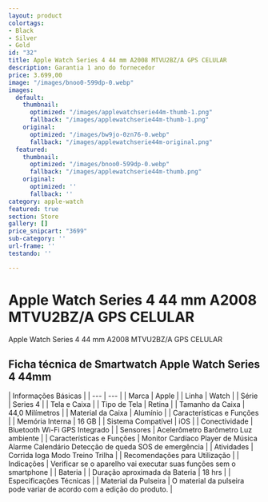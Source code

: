 ```yaml
---
layout: product
colortags:
- Black
- Silver
- Gold
id: "32"
title: Apple Watch Series 4 44 mm A2008 MTVU2BZ/A GPS CELULAR
description: Garantia 1 ano do fornecedor
price: 3.699,00
image: "/images/bnoo0-599dp-0.webp"
images:
  default:
    thumbnail:
      optimized: "/images/applewatchserie44m-thumb-1.png"
      fallback: "/images/applewatchserie44m-thumb-1.png"
    original:
      optimized: "/images/bw9jo-0zn76-0.webp"
      fallback: "/images/applewatchserie44m-original.png"
  featured:
    thumbnail:
      optimized: "/images/bnoo0-599dp-0.webp"
      fallback: "/images/applewatchserie44m-thumb.png"
    original:
      optimized: ''
      fallback: ''
category: apple-watch
featured: true
section: Store
gallery: []
price_snipcart: "3699"
sub-category: ''
url-frame: ''
testando: ''

---
```

# Apple Watch Series 4 44 mm A2008 MTVU2BZ/A GPS CELULAR

Apple Watch Series 4 44 mm A2008 MTVU2BZ/A GPS CELULAR

## Ficha técnica de Smartwatch Apple Watch Series 4 44mm

| Informações Básicas |
| --- | --- |
| Marca | Apple |
| Linha | Watch |
| Série | Series 4 |
| Tela e Caixa |
| Tipo de Tela | Retina |
| Tamanho da Caixa | 44,0 Milímetros |
| Material da Caixa | Alumínio |
| Características e Funções |
| Memória Interna | 16 GB |
| Sistema Compatível | iOS |
| Conectividade | Bluetooth Wi-Fi GPS Integrado |
| Sensores | Acelerômetro Barômetro Luz ambiente |
| Características e Funções | Monitor Cardíaco Player de Música Alarme Calendário Detecção de queda SOS de emergência |
| Atividades | Corrida Ioga Modo Treino Trilha |
| Recomendações para Utilização |
| Indicações | Verificar se o aparelho vai executar suas funções sem o smartphone |
| Bateria |
| Duração aproximada da Bateria | 18 hrs |
| Especificações Técnicas |
| Material da Pulseira | O material da pulseira pode variar de acordo com a edição do produto. |
